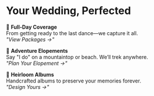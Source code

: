 # Your Wedding, Perfected  

💍 **Full-Day Coverage**  
From getting ready to the last dance—we capture it all.  
*"View Packages →"*  

🌄 **Adventure Elopements**  
Say "I do" on a mountaintop or beach. We’ll trek anywhere.  
*"Plan Your Elopement →"*  

📔 **Heirloom Albums**  
Handcrafted albums to preserve your memories forever.  
*"Design Yours →"*  